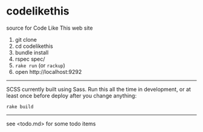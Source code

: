 codelikethis
============

source for Code Like This web site

1. git clone
2. cd codelikethis
3. bundle install
4. rspec spec/
5. `rake run` (or `rackup`)
6. open http://localhost:9292

---

SCSS currently built using Sass. Run this all the time in development, or at least once before deploy after you change anything:

    rake build

---

see <todo.md> for some todo items
